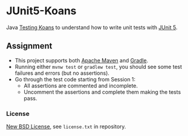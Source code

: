 # JUnit5-Koans
Java [Testing Koans](http://blog.code-cop.org/2015/12/testing-koans.html) to understand how to write unit tests with [JUnit 5](http://junit.org/junit5).

## Assignment ##

* This project supports both [Apache Maven](https://maven.apache.org/) and [Gradle](https://gradle.org).
* Running either `mvnw test` or `gradlew test`, you should see some test failures and errors (but no assertions).
* Go through the test code starting from Session 1:
    * All assertions are commented and incomplete.
    * Uncomment the assertions and complete them making the tests pass.

### License ###
[New BSD License](http://opensource.org/licenses/bsd-license.php), see `license.txt` in repository.
